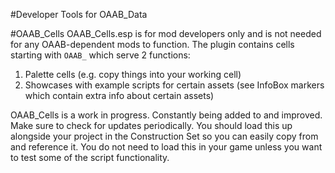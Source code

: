 #Developer Tools
for OAAB_Data


#OAAB_Cells
OAAB_Cells.esp is for mod developers only and is not needed for any OAAB-dependent mods to function.
The plugin contains cells starting with `OAAB_` which serve 2 functions:

1. Palette cells (e.g. copy things into your working cell)
2. Showcases with example scripts for certain assets (see InfoBox markers which contain extra info about certain assets)

OAAB_Cells is a work in progress. Constantly being added to and improved. Make sure to check for updates periodically.
You should load this up alongside your project in the Construction Set so you can easily copy from and reference it.
You do not need to load this in your game unless you want to test some of the script functionality.